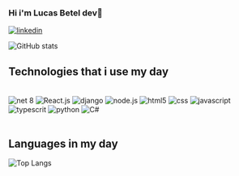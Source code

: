 ### Hi i'm Lucas Betel  dev👋

[![linkedin](https://img.shields.io/badge/LinkedIn-0077B5?style=for-the-badge&logo=linkedin&logoColor=white)](https://www.linkedin.com/in/lucas-betel-8768601a0/)

![GitHub stats](https://github-readme-stats.vercel.app/api?username=anuraghazra&show_icons=true&theme=tokyonight)

    
## Technologies that i use my day
<div style="display_inline_block"><br/>
    <img align="center" alt="net 8" src="https://img.shields.io/badge/.NET-5C2D91?style=for-the-badge&logo=.net&logoColor=white
    ">
    <img align="center" alt="React.js" src="https://img.shields.io/badge/React-20232A?style=for-the-badge&logo=react&logoColor=61DAFB">
    <img align="center" alt="django" src="https://img.shields.io/badge/Django-092E20?style=for-the-badge&logo=django&logoColor=white">
    <img align="center" alt="node.js" src="https://img.shields.io/badge/Node.js-43853D?style=for-the-badge&logo=node.js&logoColor=white
    ">
    <img align="center" alt="html5" src="https://img.shields.io/badge/HTML5-E34F26?style=for-the-badge&logo=html5&logoColor=white
    ">
    <img align= "center" alt="css" src="https://img.shields.io/badge/CSS3-1572B6?style=for-the-badge&logo=css3&logoColor=white
    "> 
    <img align= "center" alt="javascript" src="https://img.shields.io/badge/JavaScript-F7DF1E?style=for-the-badge&logo=javascript&logoColor=black
    "> 
    <img align= "center" alt="typescrit" src="https://img.shields.io/badge/TypeScript-007ACC?style=for-the-badge&logo=typescript&logoColor=white"> 
    <img align= "center" alt="python" src="https://img.shields.io/badge/Python-14354C?style=for-the-badge&logo=python&logoColor=white
    "> 
    <img align= "center" alt="C#" src="https://img.shields.io/badge/C%23-239120?style=for-the-badge&logo=c-sharp&logoColor=white
    "> 
</div>
<br/>

## Languages in my day

![Top Langs](https://github-readme-stats.vercel.app/api/top-langs/?username=devbetel&layout=compact&theme=tokyonight)



